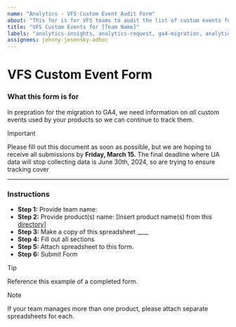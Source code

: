 ```yaml
---
name: "Analytics - VFS Custom Event Audit Form" 
about: "This for is for VFS teams to audit the list of custom events for each of their products." 
title: "VFS Custom Events for [Team Name]"
labels: "analytics-insights, analytics-request, ga4-migration, analytics-insights-form"
assignees: johnny-jesensky-adhoc
---
```

# VFS Custom Event Form

### What this form is for
In prepration for the migration to GA4, we need information on _all_ custom events used by your products so we can continue to track them.

> [!IMPORTANT]
> Please fill out this document as soon as possible, but we are hoping to receive all submissions by **Friday, March 15.** The final deadline where UA data will stop collecting data is June 30th, 2024, so are trying to ensure tracking cover

---

### Instructions
- **Step 1:** Provide team name:
- **Step 2:** Provide product(s) name: [Insert product name(s) from this [directory](https://depo-platform-documentation.scrollhelp.site/getting-started/vfs-product-directory)]
- **Step 3:** Make a copy of this spreadsheet ____
- **Step 4:** Fill out all sections
- **Step 5:** Attach spreadsheet to this form.
- **Step 6:** Submit Form
> [!TIP]
> Reference this example of a completed form.

 > [!NOTE]
> If your team manages more than one product, please attach separate spreadsheets for each.
